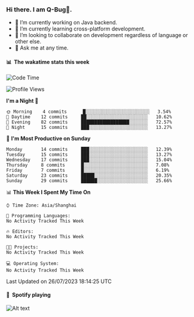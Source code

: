 ### Hi there. I am Q-Bug🐞.

- 🔭 I’m currently working on Java backend.
- 🌱 I’m currently learning cross-platform development.
- 👯 I’m looking to collaborate on development regardless of language or other else.
- 💬 Ask me at any time.

#### 📊 &nbsp;**The wakatime stats this week**  
<!--START_SECTION:waka-->
![Code Time](http://img.shields.io/badge/Code%20Time-62%20hrs%208%20mins-blue)

![Profile Views](http://img.shields.io/badge/Profile%20Views-0-blue)

**I'm a Night 🦉** 

```text
🌞 Morning    4 commits      █░░░░░░░░░░░░░░░░░░░░░░░░   3.54% 
🌆 Daytime    12 commits     ██░░░░░░░░░░░░░░░░░░░░░░░   10.62% 
🌃 Evening    82 commits     ██████████████████░░░░░░░   72.57% 
🌙 Night      15 commits     ███░░░░░░░░░░░░░░░░░░░░░░   13.27%

```
📅 **I'm Most Productive on Sunday** 

```text
Monday       14 commits     ███░░░░░░░░░░░░░░░░░░░░░░   12.39% 
Tuesday      15 commits     ███░░░░░░░░░░░░░░░░░░░░░░   13.27% 
Wednesday    17 commits     ███░░░░░░░░░░░░░░░░░░░░░░   15.04% 
Thursday     8 commits      █░░░░░░░░░░░░░░░░░░░░░░░░   7.08% 
Friday       7 commits      █░░░░░░░░░░░░░░░░░░░░░░░░   6.19% 
Saturday     23 commits     █████░░░░░░░░░░░░░░░░░░░░   20.35% 
Sunday       29 commits     ██████░░░░░░░░░░░░░░░░░░░   25.66%

```


📊 **This Week I Spent My Time On** 

```text
⌚︎ Time Zone: Asia/Shanghai

💬 Programming Languages: 
No Activity Tracked This Week

🔥 Editors: 
No Activity Tracked This Week

🐱‍💻 Projects: 
No Activity Tracked This Week

💻 Operating System: 
No Activity Tracked This Week

```


 Last Updated on 26/07/2023 18:14:25 UTC
<!--END_SECTION:waka-->

#### 🎵 &nbsp;**Spotify playing**  
![Alt text](https://spotify-recently-played-readme.vercel.app/api?user=e5y1o4x7kdt9kf2blu4wvmb4s&unique={true|1|on|yes})
